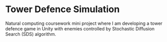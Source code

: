 # Tower Defence Simulation
Natural computing coursework mini project where I am developing a tower defence game in Unity with enemies controlled by Stochastic Diffusion Search (SDS) algorithm.